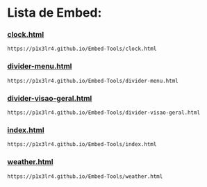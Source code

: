 # Lista de Embed:
### [clock.html](https://p1x3lr4.github.io/Embed-Tools/clock.html)
```
https://p1x3lr4.github.io/Embed-Tools/clock.html
```
### [divider-menu.html](https://p1x3lr4.github.io/Embed-Tools/divider-menu.html)
```
https://p1x3lr4.github.io/Embed-Tools/divider-menu.html
```
### [divider-visao-geral.html](https://p1x3lr4.github.io/Embed-Tools/divider-visao-geral.html)
```
https://p1x3lr4.github.io/Embed-Tools/divider-visao-geral.html
```
### [index.html](https://p1x3lr4.github.io/Embed-Tools/index.html)
```
https://p1x3lr4.github.io/Embed-Tools/index.html
```
### [weather.html](https://p1x3lr4.github.io/Embed-Tools/weather.html)
```
https://p1x3lr4.github.io/Embed-Tools/weather.html
```
